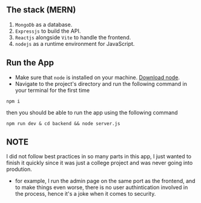 ## The stack (MERN)
1. `MongoDb` as a database.
2. `Expressjs` to build the API.
3. `Reactjs` alongside `Vite` to handle the frontend.
4. `nodejs` as a runtime environment for JavaScript. 

## Run the App
- Make sure that `node` is installed on your machine. [Download node](https://nodejs.org/en/download/current).
- Navigate to the project's directory and run the following command in your terminal for the first time
```
npm i
```
then you should be able to run the app using the following command
```
npm run dev & cd backend && node server.js
```

## NOTE
I did not follow best practices in so many parts in this app, I just wanted to finish it quickly since it was just a college project and was never going into prodution.
- for example, I run the admin page on the same port as the frontend, and to make things even worse, there is no user authintication involved in the process, hence it's a joke when it comes to security.
